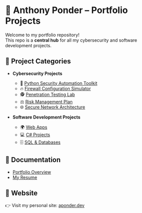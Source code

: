 # 🚀 Anthony Ponder – Portfolio Projects

Welcome to my portfolio repository!  
This repo is a **central hub** for all my cybersecurity and software development projects.

## 📂 Project Categories
- **Cybersecurity Projects**
  - 🐍 [Python Security Automation Toolkit](cybersecurity/py-sec-tools)
  - 🔥 [Firewall Configuration Simulator](cybersecurity/firewall-sim)
  - 🕵️ [Penetration Testing Lab](cybersecurity/pen-test-lab)
  - ⚖️ [Risk Management Plan](cybersecurity/risk-management)
  - 🌐 [Secure Network Architecture](cybersecurity/network-arch)

- **Software Development Projects**
  - 🌍 [Web Apps](software-dev/web-apps)
  - 💻 [C# Projects](software-dev/csharp-projects)
  - 🗄️ [SQL & Databases](software-dev/sql-projects)

## 📜 Documentation
- [Portfolio Overview](docs/portfolio.md)
- [My Resume](docs/resume.pdf)

## 🔗 Website
👉 Visit my personal site: [aponder.dev](https://aponder.dev)
